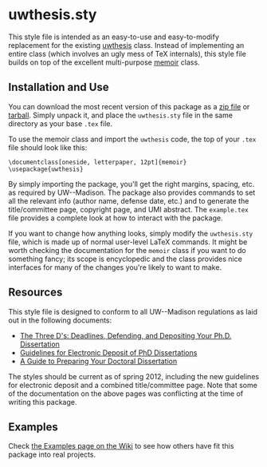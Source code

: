 # uwthesis.sty

This style file is intended as an easy-to-use and easy-to-modify replacement for the existing [uwthesis](http://ctan.org/tex-archive/macros/latex/contrib/uwthesis) class.  Instead of implementing an entire class (which involves an ugly mess of TeX internals), this style file builds on top of the excellent multi-purpose [memoir](http://www.ctan.org/tex-archive/macros/latex/contrib/memoir/) class.

## Installation and Use

You can download the most recent version of this package as a [zip file](https://github.com/jklukas/uwthesis/zipball/master) or [tarball](https://github.com/jklukas/uwthesis/tarball/master).  Simply unpack it, and place the `uwthesis.sty` file in the same directory as your base `.tex` file.

To use the memoir class and import the `uwthesis` code, the top of your `.tex` file should look like this:

    \documentclass[oneside, letterpaper, 12pt]{memoir}
    \usepackage{uwthesis}

By simply importing the package, you'll get the right margins, spacing, etc. as required by UW--Madison.  The package also provides commands to set all the relevant info (author name, defense date, etc.) and to generate the title/committee page, copyright page, and UMI abstract.  The `example.tex` file provides a complete look at how to interact with the package.

If you want to change how anything looks, simply modify the `uwthesis.sty` file, which is made up of normal user-level LaTeX commands.  It might be worth checking the documentation for the `memoir` class if you want to do something fancy; its scope is encyclopedic and the class provides nice interfaces for many of the changes you're likely to want to make.

## Resources

This style file is designed to conform to all UW--Madison regulations as laid out in the following documents:

* [The Three D's: Deadlines, Defending, and Depositing Your Ph.D. Dissertation](http://www.grad.wisc.edu/education/completedegree/ddd.html)
* [Guidelines for Electronic Deposit of PhD Dissertations](http://www.grad.wisc.edu/education/completedegree/etd.pdf)
* [A Guide to Preparing Your Doctoral Dissertation](http://www.grad.wisc.edu/education/completedegree/pguide.html)

The styles should be current as of spring 2012, including the new guidelines for electronic deposit and a combined title/committee page.  Note that some of the documentation on the above pages was conflicting at the time of writing this package.

## Examples

Check [the Examples page on the Wiki](https://github.com/jklukas/uwthesis/wiki/Examples) to see how others have fit this package into real projects.
